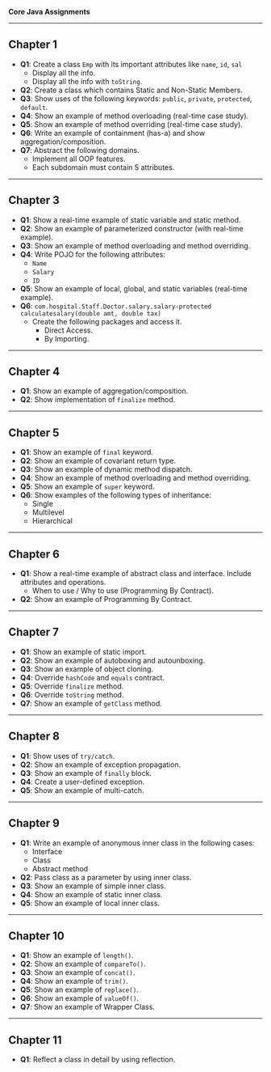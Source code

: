 **Core Java Assignments**

---

## Chapter 1
- **Q1**: Create a class `Emp` with its important attributes like `name`, `id`, `sal`
  - Display all the info.
  - Display all the info with `toString`.
- **Q2**: Create a class which contains Static and Non-Static Members.
- **Q3**: Show uses of the following keywords: `public`, `private`, `protected`, `default`.
- **Q4**: Show an example of method overloading (real-time case study).
- **Q5**: Show an example of method overriding (real-time case study).
- **Q6**: Write an example of containment (has-a) and show aggregation/composition.
- **Q7**: Abstract the following domains.
  - Implement all OOP features.
  - Each subdomain must contain 5 attributes.

---

## Chapter 3
- **Q1**: Show a real-time example of static variable and static method.
- **Q2**: Show an example of parameterized constructor (with real-time example).
- **Q3**: Show an example of method overloading and method overriding.
- **Q4**: Write POJO for the following attributes:
  - `Name`
  - `Salary`
  - `ID`
- **Q5**: Show an example of local, global, and static variables (real-time example).
- **Q6**: `com.hospital.Staff.Doctor.salary.salary-protected calculatesalary(double amt, double tax)`
  - Create the following packages and access it.
    - Direct Access.
    - By Importing.

---

## Chapter 4
- **Q1**: Show an example of aggregation/composition.
- **Q2**: Show implementation of `finalize` method.

---

## Chapter 5
- **Q1**: Show an example of `final` keyword.
- **Q2**: Show an example of covariant return type.
- **Q3**: Show an example of dynamic method dispatch.
- **Q4**: Show an example of method overloading and method overriding.
- **Q5**: Show an example of `super` keyword.
- **Q6**: Show examples of the following types of inheritance:
  - Single
  - Multilevel
  - Hierarchical

---

## Chapter 6
- **Q1**: Show a real-time example of abstract class and interface. Include attributes and operations.
  - When to use / Why to use (Programming By Contract).
- **Q2**: Show an example of Programming By Contract.

---

## Chapter 7
- **Q1**: Show an example of static import.
- **Q2**: Show an example of autoboxing and autounboxing.
- **Q3**: Show an example of object cloning.
- **Q4**: Override `hashCode` and `equals` contract.
- **Q5**: Override `finalize` method.
- **Q6**: Override `toString` method.
- **Q7**: Show an example of `getClass` method.

---

## Chapter 8
- **Q1**: Show uses of `try/catch`.
- **Q2**: Show an example of exception propagation.
- **Q3**: Show an example of `finally` block.
- **Q4**: Create a user-defined exception.
- **Q5**: Show an example of multi-catch.

---

## Chapter 9
- **Q1**: Write an example of anonymous inner class in the following cases:
  - Interface
  - Class
  - Abstract method
- **Q2**: Pass class as a parameter by using inner class.
- **Q3**: Show an example of simple inner class.
- **Q4**: Show an example of static inner class.
- **Q5**: Show an example of local inner class.

---

## Chapter 10
- **Q1**: Show an example of `length()`.
- **Q2**: Show an example of `compareTo()`.
- **Q3**: Show an example of `concat()`.
- **Q4**: Show an example of `trim()`.
- **Q5**: Show an example of `replace()`.
- **Q6**: Show an example of `valueOf()`.
- **Q7**: Show an example of Wrapper Class.

---

## Chapter 11
- **Q1**: Reflect a class in detail by using reflection.
